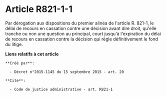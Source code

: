 # Article R821-1-1

Par dérogation aux dispositions du premier alinéa de l'article R. 821-1, le délai de recours en cassation contre une décision
avant dire droit, qu'elle tranche ou non une question au principal, court jusqu'à l'expiration du délai de recours en
cassation contre la décision qui règle définitivement le fond du litige.

**Liens relatifs à cet article**

	**Créé par**:

	  - Décret n°2015-1145 du 15 septembre 2015 - art. 20

	**Cite**:

	  - Code de justice administrative - art. R821-1
